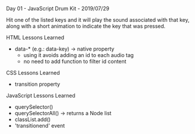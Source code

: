 Day 01 - JavaScript Drum Kit - 2019/07/29

Hit one of the listed keys and it will play the sound associated with that key,
along with a short animation to indicate the key that was pressed.

HTML Lessons Learned
- data-* (e.g.: data-key) -> native property
    - using it avoids adding an id to each audio tag
    - no need to add function to filter id content

CSS Lessons Learned
- transition property


JavaScript Lessons Learned
- querySelector()
- querySelectorAll() -> returns a Node list
- classList.add()
- 'transitionend' event